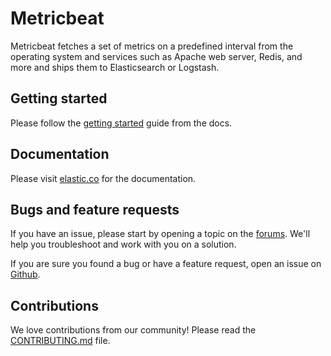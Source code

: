 # Metricbeat

Metricbeat fetches a set of metrics on a predefined interval from the operating system and services such as Apache web server, Redis, and more and ships them to Elasticsearch or Logstash.

## Getting started

Please follow the [getting started](https://www.elastic.co/guide/en/beats/metricbeat/current/metricbeat-getting-started.html)
guide from the docs.

## Documentation

Please visit [elastic.co](https://www.elastic.co/guide/en/beats/metricbeat/current/index.html)
 for the documentation.

## Bugs and feature requests

If you have an issue, please start by opening a topic on the
[forums](https://discuss.elastic.co/c/beats/metricbeat). We'll help you
troubleshoot and work with you on a solution.

If you are sure you found a bug or have a feature request, open an issue on
[Github](https://github.com/elastic/beats/issues).

## Contributions

We love contributions from our community! Please read the
[CONTRIBUTING.md](../CONTRIBUTING.md) file.

